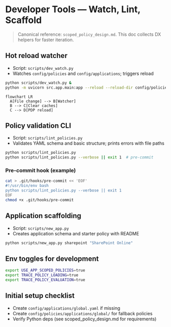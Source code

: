 # Developer Tools — Watch, Lint, Scaffold

> Canonical reference: `scoped_policy_design.md`. This doc collects DX helpers for faster iteration.

## Hot reload watcher
- Script: `scripts/dev_watch.py`
- Watches `config/policies` and `config/applications`; triggers reload

```bash
python scripts/dev_watch.py &
python -m uvicorn src.app.main:app --reload --reload-dir config/policies
```

```mermaid
flowchart LR
  A[File change] --> B[Watcher]
  B --> C[Clear caches]
  C --> D[PDP reload]
```

## Policy validation CLI
- Script: `scripts/lint_policies.py`
- Validates YAML schema and basic structure; prints errors with file paths

```bash
python scripts/lint_policies.py
python scripts/lint_policies.py --verbose || exit 1  # pre-commit
```

### Pre-commit hook (example)
```bash
cat > .git/hooks/pre-commit << 'EOF'
#!/usr/bin/env bash
python scripts/lint_policies.py --verbose || exit 1
EOF
chmod +x .git/hooks/pre-commit
```

## Application scaffolding
- Script: `scripts/new_app.py`
- Creates application schema and starter policy with README

```bash
python scripts/new_app.py sharepoint "SharePoint Online"
```

## Env toggles for development
```bash
export USE_APP_SCOPED_POLICIES=true
export TRACE_POLICY_LOADING=true
export TRACE_POLICY_EVALUATION=true
```

## Initial setup checklist
- Create `config/applications/global.yaml` if missing
- Create `config/policies/applications/global/` for fallback policies
- Verify Python deps (see scoped_policy_design.md for requirements)
